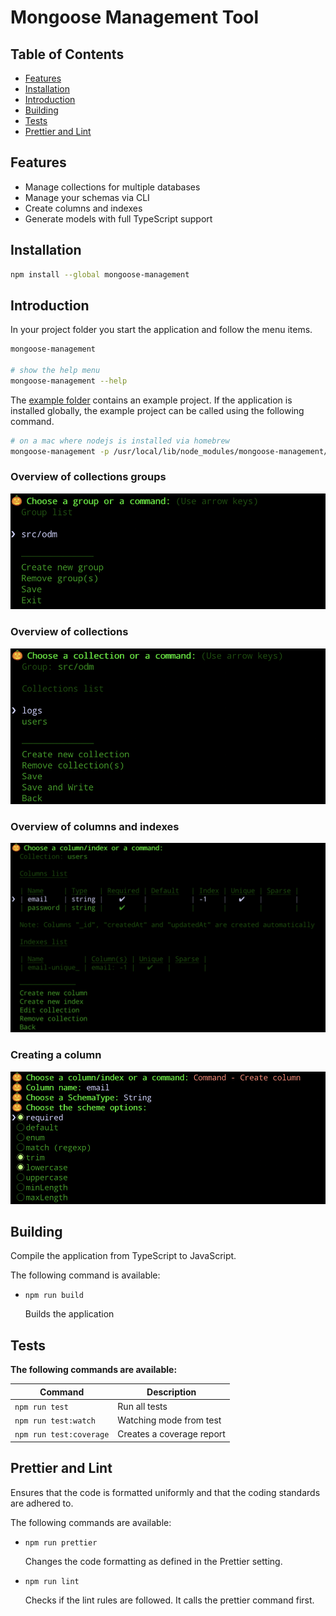 # Mongoose Management Tool

## Table of Contents

- [Features](#features)
- [Installation](#installation)
- [Introduction](#introduction)
- [Building](#building)
- [Tests](#tests)
- [Prettier and Lint](#prettier-and-lint)

## Features

- Manage collections for multiple databases
- Manage your schemas via CLI
- Create columns and indexes
- Generate models with full TypeScript support

## Installation

```bash
npm install --global mongoose-management
```

## Introduction

In your project folder you start the application and follow the menu items.

```bash
mongoose-management

# show the help menu
mongoose-management --help
```

The [example folder](./example) contains an example project. If the application is installed globally, the example project can be called using the following command.

```bash
# on a mac where nodejs is installed via homebrew
mongoose-management -p /usr/local/lib/node_modules/mongoose-management/example
```

### Overview of collections groups

![Overview of collections groups](./images/groups.png)

### Overview of collections

![Overview of collections](./images/collections.png)

### Overview of columns and indexes

![Overview of columns and indexes](./images/collection.png)

### Creating a column

![Creating a column](./images/column.png)

## Building

Compile the application from TypeScript to JavaScript.

The following command is available:

- `npm run build`

  Builds the application

## Tests

**The following commands are available:**

| Command                 | Description               |
| ----------------------- | ------------------------- |
| `npm run test`          | Run all tests             |
| `npm run test:watch`    | Watching mode from test   |
| `npm run test:coverage` | Creates a coverage report |

## Prettier and Lint

Ensures that the code is formatted uniformly and that the coding standards are adhered to.

The following commands are available:

- `npm run prettier`

  Changes the code formatting as defined in the Prettier setting.

- `npm run lint`

  Checks if the lint rules are followed. It calls the prettier command first.
